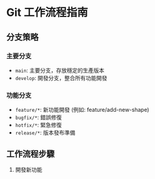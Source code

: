 # Git 工作流程指南

## 分支策略

### 主要分支
- `main`: 主要分支，存放穩定的生產版本
- `develop`: 開發分支，整合所有功能開發

### 功能分支
- `feature/*`: 新功能開發 (例如: feature/add-new-shape)
- `bugfix/*`: 錯誤修復
- `hotfix/*`: 緊急修復
- `release/*`: 版本發布準備

## 工作流程步驟

1. 開發新功能 